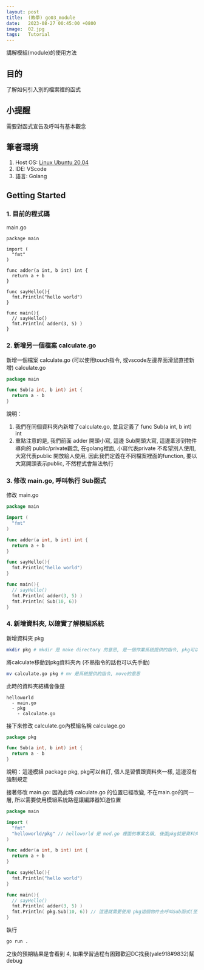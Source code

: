 ```yaml
---
layout: post
title:  (教學) go03_module
date:   2023-08-27 00:45:00 +0800
image:  02.jpg
tags:   Tutorial
---
```


講解模組(module)的使用方法

## 目的
了解如何引入別的檔案裡的函式

## 小提醒
需要對函式宣告及呼叫有基本觀念

## 筆者環境
1. Host OS: [Linux Ubuntu 20.04](https://ubuntu.com/download)
2. IDE: VScode
3. 語言: Golang

## Getting Started

### 1. 目前的程式碼
main.go
```golang
package main

import (
  "fmt"
)

func adder(a int, b int) int {
  return a + b
}

func sayHello(){
  fmt.Println("hello world")
}

func main(){
  // sayHello()
  fmt.Println( adder(3, 5) )
}
```

### 2. 新增另一個檔案 calculate.go
新增一個檔案 calculate.go (可以使用touch指令, 或vscode左邊界面滑鼠直接新增)
calculate.go
```go
package main

func Sub(a int, b int) int {
  return a - b
}
```
說明：
1. 我們在同個資料夾內新增了calculate.go, 並且定義了 func Sub(a int, b int) int
2. 重點注意的是, 我們前面 adder 開頭小寫, 這邊 Sub開頭大寫, 這邊牽涉到物件導向的 public/private觀念, 在golang裡面, 小寫代表private 不希望別人使用, 大寫代表public 開放給人使用, 因此我們定義在不同檔案裡面的function, 要以大寫開頭表示public, 不然程式會無法執行

### 3. 修改 main.go, 呼叫執行 Sub函式
修改 main.go
```go
package main

import (
  "fmt"
)

func adder(a int, b int) int {
  return a + b
}

func sayHello(){
  fmt.Println("hello world")
}

func main(){
  // sayHello()
  fmt.Println( adder(3, 5) )
  fmt.Println( Sub(10, 6))
}
```

### 4. 新增資料夾, 以確實了解模組系統
新增資料夾 pkg
```bash
mkdir pkg # mkdir 是 make directory 的意思, 是一個作業系統提供的指令, pkg可以自己更改, 但pkg是package的意思, 通常命名最好讓別人直接看得懂
```
將calculate移動到pkg資料夾內 (不熟指令的話也可以先手動)
```bash
mv calculate.go pkg # mv 是系統提供的指令, move的意思
```
此時的資料夾結構會像是
```
helloworld
  - main.go
  - pkg
    - calculate.go 
```
接下來修改 calculate.go內模組名稱
calculage.go
```go
package pkg

func Sub(a int, b int) int {
  return a - b
}
```
說明：這邊模組 package pkg,  pkg可以自訂, 個人是習慣跟資料夾一樣, 這邊沒有強制規定


接著修改 main.go: 因為此時 calculate.go 的位置已經改變, 不在main.go的同一層, 所以需要使用模組系統路徑讓編譯器知道位置
```go
package main

import (
  "fmt"
  "helloworld/pkg" // helloworld 是 mod.go 裡面的專案名稱, 後面pkg就是資料夾路徑
)

func adder(a int, b int) int {
  return a + b
}

func sayHello(){
  fmt.Println("hello world")
}

func main(){
  // sayHello()
  fmt.Println( adder(3, 5) )
  fmt.Println( pkg.Sub(10, 6)) // 這邊就需要使用 pkg這個物件去呼叫Sub函式(至於什麼是物件後面詳述)
}
```
執行
```bash
go run . 
```
之後的預期結果是會看到 4, 如果學習過程有困難歡迎DC找我(yale918#9832)幫debug